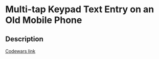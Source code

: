 # Multi-tap Keypad Text Entry on an Old Mobile Phone
## Description
[Codewars link](https://www.codewars.com/kata/54a2e93b22d236498400134b)
